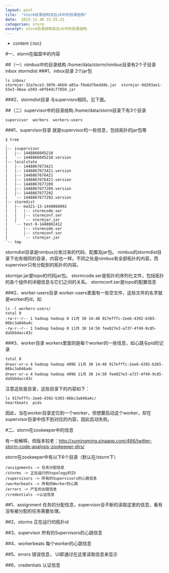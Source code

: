 ```yaml
---
layout: post
tile:  "storm目录结构及在zk中的目录结构"
date:  2015-11-30 15:55:21
categories: storm 
excerpt: storm目录结构及在zk中的目录结构
---
```


* content
{:toc}




#一、storm在磁盘中的内容

##（一）nimbus中的目录结构
/home/data/storm/nimbus目录有2个子目录
inbox  stormdist
###1、inbox目录
2个jar包

	ls inbox/
	stormjar-32a7ece3-30f6-46b0-a85a-f8a6d7bedd4b.jar  stormjar-9d203ae1-55e3-46aa-a503-e0f64dc77850.jar
###2、stormdist目录
与supervisro相同，见下面。


##（二）supervisor中的目录结构
/home/data/storm目录下有3个目录

	supervisor  workers  workers-users
###1、supervisor目录
就是supervisor的一些信息，包括拓扑的jar包等
	
	$ tree
	.
	|-- isupervisor
	|   |-- 1448866045210
	|   `-- 1448866045210.version
	|-- localstate
	|   |-- 1448867673421
	|   |-- 1448867673421.version
	|   |-- 1448867676421
	|   |-- 1448867676421.version
	|   |-- 1448867677289
	|   |-- 1448867677289.version
	|   |-- 1448867677292
	|   `-- 1448867677292.version
	|-- stormdist
	|   |-- ma321-13-1448866092
	|   |   |-- stormcode.ser
	|   |   |-- stormconf.ser
	|   |   `-- stormjar.jar
	|   `-- test-9-1448861412
	|       |-- stormcode.ser
	|       |-- stormconf.ser
	|       `-- stormjar.jar
	`-- tmp
stormdist目录是nimbus分发过来的代码、配置及jar包。
nimbus的stormdist目录下也有相同的目录，内容也一样。不同之处是nimbus有全部拓扑的内容，而supervisor只有分配到的拓扑的内容。

stormjar.jar是topo的代码jar包。
stormcode.ser是拓扑的序列化文件，包括拓扑的各个组件的详细信息与它们之间的关系。
stormconf.ser是topo的配置信息

###2、worker-users目录
worker-users里面有一些空文件，这些文件的名字就是worker的id，如
	
	ls -l workers-users/
	total 0
	-rw-r--r-- 1 hadoop hadoop 0 11月 30 14:48 917efffc-2ee6-4392-b365-06bc3a846a4c
	-rw-r--r-- 1 hadoop hadoop 0 11月 30 14:50 fee027e3-a737-4f49-9c85-da5bb4acc43c
###3、worker目录
workers里面则是每个worker的一些信息，如心跳与pid的记录

	total 8
	drwxr-xr-x 4 hadoop hadoop 4096 11月 30 14:48 917efffc-2ee6-4392-b365-06bc3a846a4c
	drwxr-xr-x 4 hadoop hadoop 4096 11月 30 14:50 fee027e3-a737-4f49-9c85-da5bb4acc43c

注意这些是目录，这些目录下的内容如下：
	
	ls 917efffc-2ee6-4392-b365-06bc3a846a4c/
	heartbeats  pids
因此，当在worker目录定位到一个worker，但想要启动这个worker，却在supervisor目录中找不到对应的内容，因此启动失败。

#二、storm在zookeeper中的信息

有一些解释，但版本较老：http://xumingming.sinaapp.com/466/twitter-storm-code-analysis-zookeeper-dirs/

storm在zookeeper中有以下6个目录（默认在/storm下）

    /assignments -> 任务分配信息
    /storms -> 正在运行的topology的ID
    /supervisors -> 所有的Supervisors的心跳信息
    /workerbeats -> 所有的Worker的心跳
    /errors -> 产生的出错信息
    /credentials ->认证信息

##1、assignment
任务的分配信息，supervisor会不断的读取这里的信息，看有没有被分配的任务需要处理。

##2、storms
正在运行的拓扑id

##3、supervisor
所有的Supervisors的心跳信息

##4、workerbeats
每个worker的心跳信息

##5、errors
错误信息， UI即通过在这里读取信息来显示

##6、credentials
认证信息
